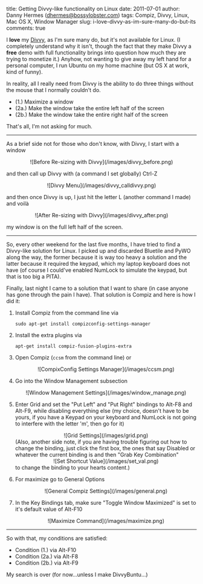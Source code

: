 title: Getting Divvy-like functionality on Linux
date: 2011-07-01
author: Danny Hermes (dhermes@bossylobster.com)
tags: Compiz, Divvy, Linux, Mac OS X, Window Manager
slug: i-love-divvy-as-im-sure-many-do-but-its
comments: true

I **love** my [Divvy](http://mizage.com/divvy), as I'm sure many do, but
it's not available for Linux. (I completely understand why it isn't,
though the fact that they make Divvy a **free** demo with full
functionality brings into question how much they are trying to monetize
it.) Anyhow, not wanting to give away my left hand for a personal
computer, I run Ubuntu on my home machine (but OS X at work, kind of
funny).

In reality, all I really need from Divvy is the ability to do three
things without the mouse that I normally couldn't do.

- (1.) Maximize a window
- (2a.) Make the window take the entire left half of the screen
- (2b.) Make the window take the entire right half of the screen

That's all, I'm not asking for much.

---------------------------------------------------------------------

As a brief side not for those who don't know, with Divvy, I start with a
window

<div markdown="1" style="text-align: center;">
  ![Before Re-sizing with Divvy](/images/divvy_before.png)
</div>

and then call up Divvy with (a command I set globally) Ctrl-Z

<div markdown="1" style="text-align: center;">
  ![Divvy Menu](/images/divvy_calldivvy.png)
</div>

and then once Divvy is up, I just hit the letter L (another command I
made) and voil&#0224;

<div markdown="1" style="text-align: center;">
  ![After Re-sizing with Divvy](/images/divvy_after.png)
</div>

my window is on the full left half of the screen.

---------------------------------------------------------------------

So, every other weekend for the last five months, I have tried to find a
Divvy-like solution for Linux. I picked up and discarded Bluetile and
PyWO along the way, the former because it is way too heavy a solution
and the latter because it required the keypad, which my laptop keyboard
does not have (of course I could've enabled NumLock to simulate the
keypad, but that is too big a PITA).

Finally, last night I came to a solution that I want to share (in case
anyone has gone through the pain I have). That solution is Compiz and
here is how I did it:

1.  Install Compiz from the command line via

        sudo apt-get install compizconfig-settings-manager

1.  Install the extra plugins via

        apt-get install compiz-fusion-plugins-extra

1.  Open Compiz (`ccsm` from the command line) or
    <div markdown="1" style="text-align: center;">
       ![CompixConfig Settings Manager](/images/ccsm.png)
    </div>

1.  Go into the Window Management subsection
    <div markdown="1" style="text-align: center;">
       ![Window Management Settings](/images/window_manage.png)
    </div>

1.  Enter Grid and set the "Put Left" and "Put Right" bindings to Alt-F8
    and Alt-F9, while disabling everything else (my choice, doesn't have to
    be yours, if you have a Keypad on your keyboard and NumLock is not going
    to interfere with the letter 'm', then go for it)
    <div markdown="1" style="text-align: center;">
      ![Grid Settings](/images/grid.png)
    </div>
    (Also, another side note, if you are having trouble figuring out how to
    change the binding, just click the first box, the ones that say Disabled
    or whatever the current binding is and then "Grab Key Combination"
    <div markdown="1" style="text-align: center;">
      ![Set Shortcut Value](/images/set_val.png)
    </div>
    to change the binding to your hearts content.)

1.  For maximize go to General Options
    <div markdown="1" style="text-align: center;">
      ![General Compiz Settings](/images/general.png)
    </div>

1.  In the Key Bindings tab, make sure "Toggle Window Maximized" is set
    to it's default value of Alt-F10
    <div markdown="1" style="text-align: center;">
      ![Maximize Command](/images/maximize.png)
    </div>

---------------------------------------------------------------------

So with that, my conditions are satisfied:

- Condition (1.) via Alt-F10
- Condition (2a.) via Alt-F8
- Condition (2b.) via Alt-F9

My search is over (for now...unless I make DivvyBuntu...)
